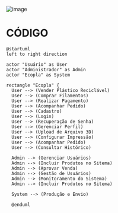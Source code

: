 ![image](https://github.com/user-attachments/assets/c82075d2-aa9e-4e32-94b9-23746edd49d2)

# CÓDIGO  
    @startuml
    left to right direction

    actor "Usuário" as User
    actor "Administrador" as Admin
    actor "Ecopla" as System

    rectangle "Ecopla" {
      User --> (Vender Plástico Reciclável)
      User --> (Comprar Filamentos)
      User --> (Realizar Pagamento)
      User --> (Acompanhar Pedido)
      User --> (Cadastro)
      User --> (Login)
      User --> (Recuperação de Senha)
      User --> (Gerenciar Perfil)
      User --> (Upload de Arquivo 3D)
      User --> (Configurar Impressão)
      User --> (Acompanhar Pedido)
      User --> (Consultar Histórico)

      Admin --> (Gerenciar Usuários)
      Admin --> (Incluir Produtos no Sitema)
      Admin --> (Aprovar Venda)
      Admin --> (Gestão de Usuários)
      Admin --> (Monitoramento do Sistema)
      Admin --> (Incluir Produtos no Sitema)

      System --> (Produção e Envio)

      @enduml

